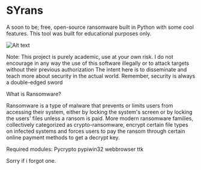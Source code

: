 # SYrans
A soon to be; free, open-source ransomware built in Python with some cool features. This tool was built for educational purposes only.

  ![Alt text](https://i.gyazo.com/6fdcccea84100b155896c08ad8b5c85b.png "GUI")

Note: This project is purely academic, use at your own risk. I do not encourage in any way the use of this software illegally or to attack targets without their previous authorization
The intent here is to disseminate and teach more about security in the actual world. Remember, security is always a double-edged sword

What is Ransomware?

Ransomware is a type of malware that prevents or limits users from accessing their system, either by locking the system's screen or by locking the users' files unless a ransom is paid. More modern ransomware families, collectively categorized as crypto-ransomware, encrypt certain file types on infected systems and forces users to pay the ransom through certain online payment methods to get a decrypt key.

Required modules: 
Pycrypto 
pypiwin32
webbrowser
ttk

Sorry if i forgot one. 

